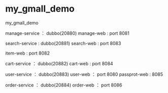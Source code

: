# my_gmall_demo
my_gmall_demo

manage-service ： dubbo(20880)
manage-web : port 8081

search-service : dubbo(20881)
search-web  : port 8083

item-web : port 8082

cart-service ： dubbo(20882)
cart-web : port 8084

user-service ： dubbo(20883)
user-web ： port 8080
passprot-web : 8085

order-service ： dubbo(20884)
order-web ： port 8086


